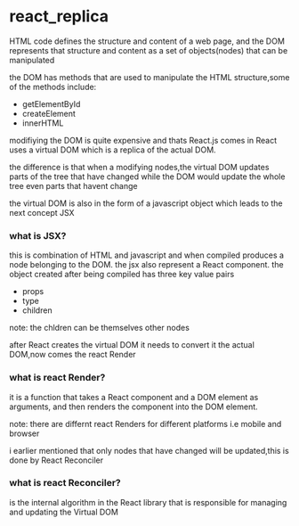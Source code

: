 # react_replica

HTML code defines the structure and content of a web page, and the DOM represents that structure and content as a set of objects(nodes) that can be manipulated 

the DOM has methods that are used to manipulate the HTML structure,some of the methods include:
- getElementById
- createElement
- innerHTML

modifiying the DOM is quite expensive and thats React.js comes in 
React uses a virtual DOM which is a replica of the actual DOM.

the difference is that when a modifying nodes,the virtual DOM updates parts of the tree that have changed while the DOM would update the whole tree even parts that havent change

the virtual DOM is also in the form of a javascript object which leads to the next concept JSX

### what is JSX?

this is combination of HTML and javascript and when compiled produces a node belonging to  the DOM.
the jsx also represent a React component.
the object created after being compiled has three key value pairs
- props
- type
- children

note:
 the chldren can  be themselves other nodes
 
after React creates the virtual DOM it needs to convert it the actual DOM,now comes the react Render

### what is react Render?
it is a function that takes a React component and a DOM element as arguments, and then renders the component into the DOM element.

note:
  there are differnt react Renders for different platforms i.e mobile and browser

i earlier mentioned that only nodes that have changed will be updated,this is done by React Reconciler

### what is react Reconciler?

is the internal algorithm in the React library that is responsible for managing and updating the Virtual DOM
